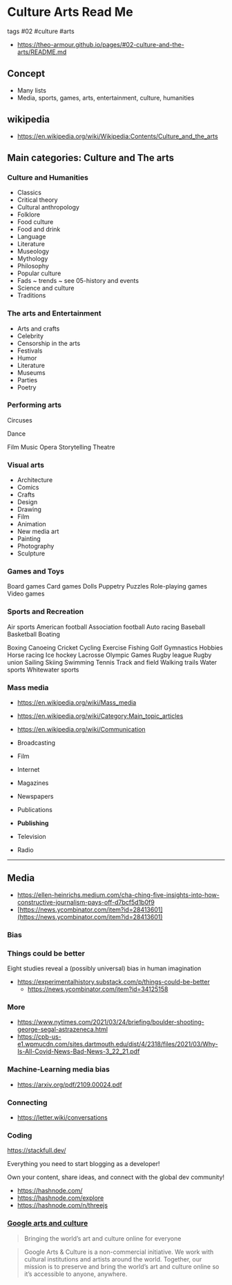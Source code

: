 # Culture Arts Read Me

tags #02 #culture #arts

* https://theo-armour.github.io/pages/#02-culture-and-the-arts/README.md

## Concept

* Many lists
* Media, sports, games, arts, entertainment, culture, humanities

## wikipedia

* https://en.wikipedia.org/wiki/Wikipedia:Contents/Culture_and_the_arts

## Main categories: Culture and The arts

### Culture and Humanities

* Classics
* Critical theory
* Cultural anthropology
* Folklore
* Food culture
* Food and drink
* Language
* Literature
* Museology
* Mythology
* Philosophy
* Popular culture
* Fads ~ trends ~ see 05-history and events
* Science and culture
* Traditions

### The arts and Entertainment

* Arts and crafts
* Celebrity
* Censorship in the arts
* Festivals
* Humor
* Literature
* Museums
* Parties
* Poetry

### Performing arts

Circuses

Dance

Film
Music
Opera
Storytelling
Theatre

### Visual arts

* Architecture
* Comics
* Crafts
* Design
* Drawing
* Film
* Animation
* New media art
* Painting
* Photography
* Sculpture

### Games and Toys

Board games
Card games
Dolls
Puppetry
Puzzles
Role-playing games
Video games

### Sports and Recreation


Air sports
American football
Association football
Auto racing
Baseball
Basketball
Boating

Boxing
Canoeing
Cricket
Cycling
Exercise
Fishing
Golf
Gymnastics
Hobbies
Horse racing
Ice hockey
Lacrosse
Olympic
Games
Rugby league
Rugby union
Sailing
Skiing
Swimming
Tennis
Track and field
Walking trails
Water sports
Whitewater sports

### Mass media

* https://en.wikipedia.org/wiki/Mass_media
* https://en.wikipedia.org/wiki/Category:Main_topic_articles
* https://en.wikipedia.org/wiki/Communication

* Broadcasting
* Film
* Internet
* Magazines
* Newspapers
* Publications
* **Publishing**
* Television
* Radio


***

## Media

* https://ellen-heinrichs.medium.com/cha-ching-five-insights-into-how-constructive-journalism-pays-off-d7bcf5d1b0f9
* [https://news.ycombinator.com/item?id=28413601](https://news.ycombinator.com/item?id=28413601)


### Bias

### Things could be better

Eight studies reveal a (possibly universal) bias in human imagination
* https://experimentalhistory.substack.com/p/things-could-be-better
  * https://news.ycombinator.com/item?id=34125158


### More

* https://www.nytimes.com/2021/03/24/briefing/boulder-shooting-george-segal-astrazeneca.html
* https://cpb-us-e1.wpmucdn.com/sites.dartmouth.edu/dist/4/2318/files/2021/03/Why-Is-All-Covid-News-Bad-News-3_22_21.pdf

### Machine-Learning media bias

* https://arxiv.org/pdf/2109.00024.pdf

### Connecting

* https://letter.wiki/conversations

### Coding

https://stackfull.dev/

Everything you need to start blogging as a developer!

Own your content, share ideas, and
connect with the global dev community!

* https://hashnode.com/
* https://hashnode.com/explore
* https://hashnode.com/n/threejs


### [Google arts and culture](https://artsandculture.google.com/)

> Bringing the world’s art and culture online for everyone

>Google Arts & Culture is a non-commercial initiative. We work with cultural institutions and artists around the world. Together, our mission is to preserve and bring the world’s art and culture online so it’s accessible to anyone, anywhere.

